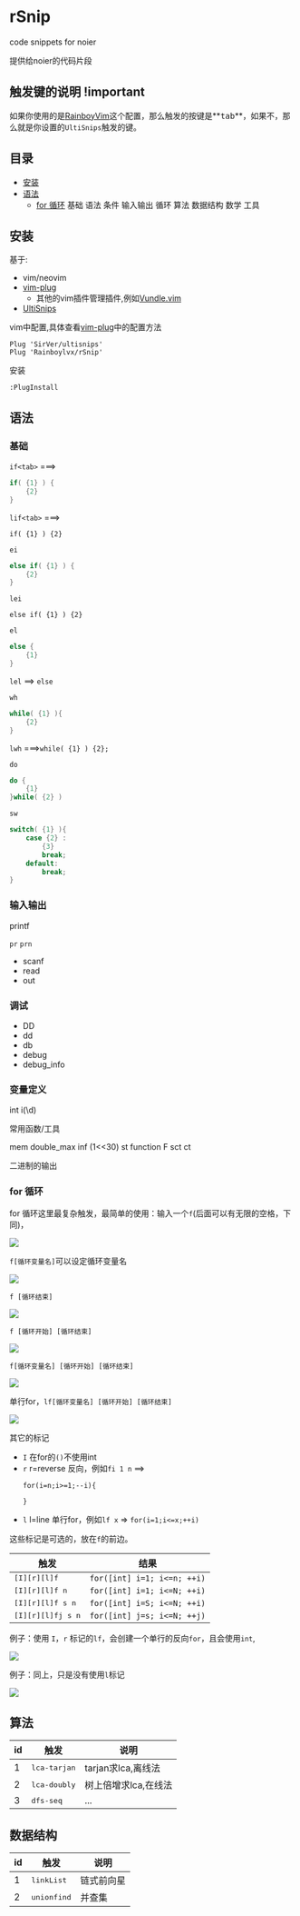 # rSnip

code snippets for noier

提供给noier的代码片段

## 触发键的说明 !important

如果你使用的是[RainboyVim](https://github.com/Rainboylvx/RainboyVim)这个配置，那么触发的按键是**<kbd>tab</kbd>**，如果不，那么就是你设置的`UltiSnips`触发的键。

## 目录

 - [安装](#安装)
 - [语法](#语法)
   - [for 循环](#for-循环)
基础
    语法
    条件
    输入输出
    循环
算法
数据结构
数学
工具

## 安装

基于:

- vim/neovim
- [vim-plug](https://github.com/junegunn/vim-plug)
  - 其他的vim插件管理插件,例如[Vundle.vim](https://github.com/VundleVim/Vundle.vim)
- [UltiSnips](https://github.com/SirVer/ultisnips)

vim中配置,具体查看[vim-plug](https://github.com/junegunn/vim-plug#example)中的配置方法

```
Plug 'SirVer/ultisnips'
Plug 'Rainboylvx/rSnip'
```

安装
```
:PlugInstall
```

## 语法

### 基础

`if<tab>`  ===>

```c
if( {1} ) {
    {2}
}
```

`lif<tab>` ===>

```base
if( {1} ) {2}
```

`ei`
```c
else if( {1} ) {
    {2}
}
```

`lei` 
```
else if( {1} ) {2}
```

`el`

```c
else {
    {1}
}
```

`lel` ==>  `else `

`wh`

```c
while( {1} ){
    {2}
}
```

`lwh` ===>`while( {1} ) {2};`

`do`

```c
do {
    {1}
}while( {2} )
```

`sw`

```c
switch( {1} ){
    case {2} :
        {3}
        break;
    default:
        break;
}
```


### 输入输出

printf

`pr`
`prn`


 - scanf
 - read
 - out

### 调试

 - DD
 - dd
 - db
 - debug
 - debug_info

### 变量定义

int
i(\d)

常用函数/工具

mem
double_max
inf (1<<30)
st
function F
sct
ct


二进制的输出

### for 循环

for 循环这里最复杂触发，最简单的使用：输入一个`f`(后面可以有无限的空格，下同)，

![](./images/for-f.gif)

`f[循环变量名]`可以设定循环变量名

![](./images/for-fi.gif)

`f [循环结束]`

![](./images/for-end.gif)

`f [循环开始] [循环结束]`

![](./images/for-s-n.gif)

`f[循环变量名] [循环开始] [循环结束]`

![](./images/for-fv-s-n.gif)

单行for，`lf[循环变量名] [循环开始] [循环结束]`

![](./images/lfj-s-n.gif)

其它的标记

 - `I` 在for的`()`不使用int
 - `r` r=reverse 反向，例如`fi 1 n` ==>
     ```
     for(i=n;i>=1;--i){

     }
     ```
 - `l` l=line 单行for，例如`lf x` => `for(i=1;i<=x;++i)`

这些标记是可选的，放在`f`的前边。

| 触发                       | 结果                        |
|----------------------------|-----------------------------|
| <kbd>[I][r][l]f</kbd>      | `for([int] i=1; i<=n; ++i)` |
| <kbd>[I][r][l]f n</kbd>    | `for([int] i=1; i<=N; ++i)` |
| <kbd>[I][r][l]f s n</kbd>  | `for([int] i=S; i<=N; ++i)` |
| <kbd>[I][r][l]fj s n</kbd> | `for([int] j=s; i<=N; ++j)` |


例子：使用 `I`，`r` 标记的`lf`，会创建一个单行的反向`for`，且会使用`int`,

![](./images/for-Irlf-1-100.gif)

例子：同上，只是没有使用`l`标记

![](./images/Irfj-1-100.gif)


## 算法

| id | 触发                  | 说明                 |
|----|-----------------------|----------------------|
| 1  | <kbd>lca-tarjan</kbd> | tarjan求lca,离线法   |
| 2  | <kbd>lca-doubly</kbd> | 树上倍增求lca,在线法 |
| 3  | <kbd>dfs-seq</kbd>    | ...                  |
 

## 数据结构

| id | 触发                 | 说明       |
|----|----------------------|------------|
| 1  | <kbd>linkList</kbd>  | 链式前向星 |
| 2  | <kbd>unionfind</kbd> | 并查集     |

